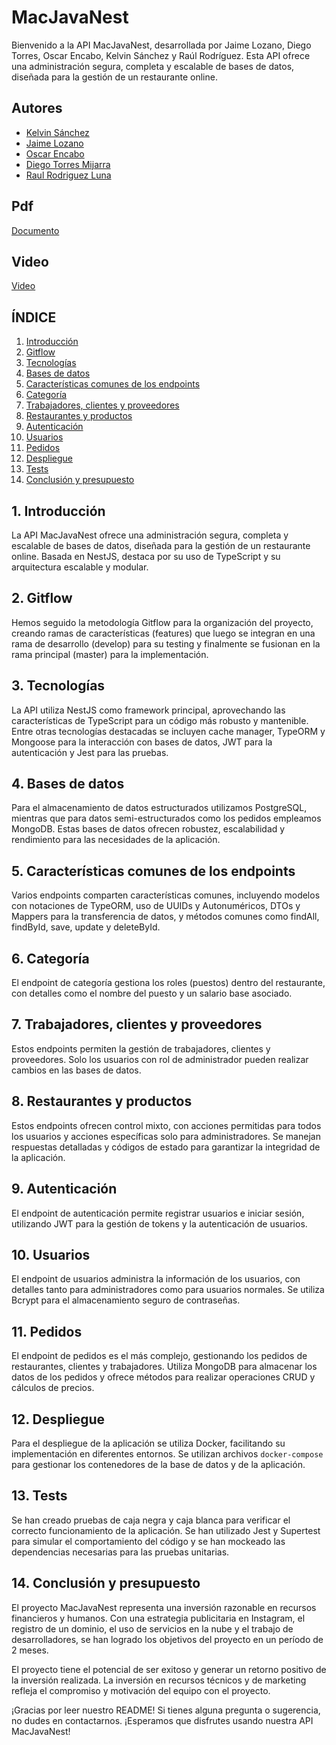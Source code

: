 # MacJavaNest

Bienvenido a la API MacJavaNest, desarrollada por Jaime Lozano, Diego Torres, Oscar Encabo, Kelvin Sánchez y Raúl Rodríguez. Esta API ofrece una administración segura, completa y escalable de bases de datos, diseñada para la gestión de un restaurante online.

## Autores

- [Kelvin Sánchez](https://github.com/KevinSanchez5)
- [Jaime Lozano](https://github.com/jaime9lozano)
- [Oscar Encabo](https://github.com/Diokar017)
- [Diego Torres Mijarra](https://github.com/DiegoTorresMijarra)
- [Raul Rodriguez Luna](https://github.com/raulrz11)


## Pdf
[Documento](https://github.com/DiegoTorresMijarra/MacJavaServer-Nest/tree/master/pdf/MacJavaServer-Nest.pdf)

## Video
[Video](https://www.youtube.com/watch?v=nvKjzIZSk80)

## ÍNDICE

1. [Introducción](#introducción)
2. [Gitflow](#gitflow)
3. [Tecnologías](#tecnologías)
4. [Bases de datos](#bases-de-datos)
5. [Características comunes de los endpoints](#características-comunes-de-los-endpoints)
6. [Categoría](#categoría)
7. [Trabajadores, clientes y proveedores](#trabajadores-clientes-y-proveedores)
8. [Restaurantes y productos](#restaurantes-y-productos)
9. [Autenticación](#autenticación)
10. [Usuarios](#usuarios)
11. [Pedidos](#pedidos)
12. [Despliegue](#despliegue)
13. [Tests](#tests)
14. [Conclusión y presupuesto](#conclusión-y-presupuesto)

## 1. Introducción <a name="introducción"></a>

La API MacJavaNest ofrece una administración segura, completa y escalable de bases de datos, diseñada para la gestión de un restaurante online. Basada en NestJS, destaca por su uso de TypeScript y su arquitectura escalable y modular.

## 2. Gitflow <a name="gitflow"></a>

Hemos seguido la metodología Gitflow para la organización del proyecto, creando ramas de características (features) que luego se integran en una rama de desarrollo (develop) para su testing y finalmente se fusionan en la rama principal (master) para la implementación.

## 3. Tecnologías <a name="tecnologías"></a>

La API utiliza NestJS como framework principal, aprovechando las características de TypeScript para un código más robusto y mantenible. Entre otras tecnologías destacadas se incluyen cache manager, TypeORM y Mongoose para la interacción con bases de datos, JWT para la autenticación y Jest para las pruebas.

## 4. Bases de datos <a name="bases-de-datos"></a>

Para el almacenamiento de datos estructurados utilizamos PostgreSQL, mientras que para datos semi-estructurados como los pedidos empleamos MongoDB. Estas bases de datos ofrecen robustez, escalabilidad y rendimiento para las necesidades de la aplicación.

## 5. Características comunes de los endpoints <a name="características-comunes-de-los-endpoints"></a>

Varios endpoints comparten características comunes, incluyendo modelos con notaciones de TypeORM, uso de UUIDs y Autonuméricos, DTOs y Mappers para la transferencia de datos, y métodos comunes como findAll, findById, save, update y deleteById.

## 6. Categoría <a name="categoría"></a>

El endpoint de categoría gestiona los roles (puestos) dentro del restaurante, con detalles como el nombre del puesto y un salario base asociado.

## 7. Trabajadores, clientes y proveedores <a name="trabajadores-clientes-y-proveedores"></a>

Estos endpoints permiten la gestión de trabajadores, clientes y proveedores. Solo los usuarios con rol de administrador pueden realizar cambios en las bases de datos.

## 8. Restaurantes y productos <a name="restaurantes-y-productos"></a>

Estos endpoints ofrecen control mixto, con acciones permitidas para todos los usuarios y acciones específicas solo para administradores. Se manejan respuestas detalladas y códigos de estado para garantizar la integridad de la aplicación.

## 9. Autenticación <a name="autenticación"></a>

El endpoint de autenticación permite registrar usuarios e iniciar sesión, utilizando JWT para la gestión de tokens y la autenticación de usuarios.

## 10. Usuarios <a name="usuarios"></a>

El endpoint de usuarios administra la información de los usuarios, con detalles tanto para administradores como para usuarios normales. Se utiliza Bcrypt para el almacenamiento seguro de contraseñas.

## 11. Pedidos <a name="pedidos"></a>

El endpoint de pedidos es el más complejo, gestionando los pedidos de restaurantes, clientes y trabajadores. Utiliza MongoDB para almacenar los datos de los pedidos y ofrece métodos para realizar operaciones CRUD y cálculos de precios.

## 12. Despliegue <a name="despliegue"></a>

Para el despliegue de la aplicación se utiliza Docker, facilitando su implementación en diferentes entornos. Se utilizan archivos `docker-compose` para gestionar los contenedores de la base de datos y de la aplicación.

## 13. Tests <a name="tests"></a>

Se han creado pruebas de caja negra y caja blanca para verificar el correcto funcionamiento de la aplicación. Se han utilizado Jest y Supertest para simular el comportamiento del código y se han mockeado las dependencias necesarias para las pruebas unitarias.

## 14. Conclusión y presupuesto <a name="conclusión-y-presupuesto"></a>

El proyecto MacJavaNest representa una inversión razonable en recursos financieros y humanos. Con una estrategia publicitaria en Instagram, el registro de un dominio, el uso de servicios en la nube y el trabajo de desarrolladores, se han logrado los objetivos del proyecto en un período de 2 meses.


El proyecto tiene el potencial de ser exitoso y generar un retorno positivo de la inversión realizada. La inversión en recursos técnicos y de marketing refleja el compromiso y motivación del equipo con el proyecto.

¡Gracias por leer nuestro README! Si tienes alguna pregunta o sugerencia, no dudes en contactarnos. ¡Esperamos que disfrutes usando nuestra API MacJavaNest!
